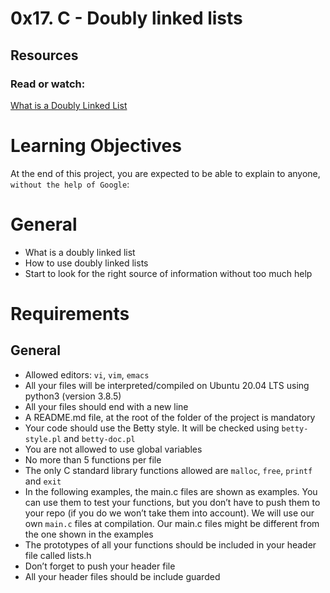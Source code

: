 # 0x17. C - Doubly linked lists

## Resources
### Read or watch:

[What is a Doubly Linked List](https://alx-intranet.hbtn.io/rltoken/C5_IRM981SVn8oA8RP3gag)
    
# Learning Objectives
At the end of this project, you are expected to be able to explain to anyone, `without the help of Google`:

# General
  - What is a doubly linked list
  - How to use doubly linked lists
  - Start to look for the right source of information without too much help


# Requirements
## General
- Allowed editors: `vi`, `vim`, `emacs`
- All your files will be interpreted/compiled on Ubuntu 20.04 LTS using python3 (version 3.8.5)
- All your files should end with a new line
- A README.md file, at the root of the folder of the project is mandatory
- Your code should use the Betty style. It will be checked using `betty-style.pl` and `betty-doc.pl`
- You are not allowed to use global variables
- No more than 5 functions per file
- The only C standard library functions allowed are `malloc`, `free`, `printf` and `exit`
- In the following examples, the main.c files are shown as examples. You can use them to test your functions, but you don’t have to push them to your repo (if you do we won’t take them into account). We will use our own `main.c` files at compilation. Our main.c files might be different from the one shown in the examples
- The prototypes of all your functions should be included in your header file called lists.h
- Don’t forget to push your header file
- All your header files should be include guarded